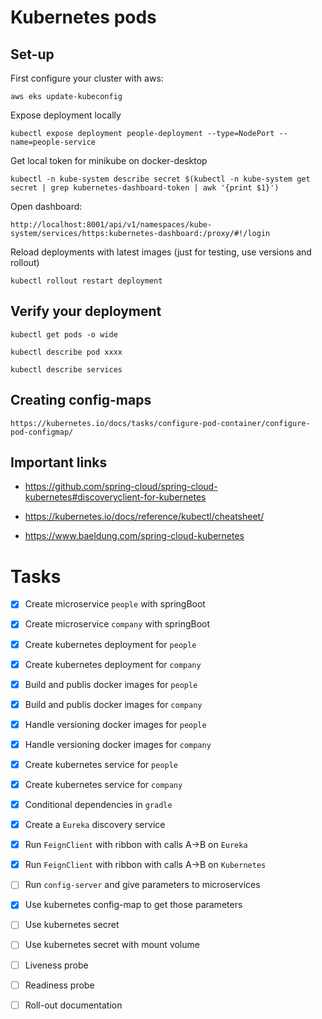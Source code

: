 # Kubernetes pods

## Set-up
First configure your cluster with aws:

```
aws eks update-kubeconfig
```

Expose deployment locally
```
kubectl expose deployment people-deployment --type=NodePort --name=people-service
```

Get local token for minikube on docker-desktop
```
kubectl -n kube-system describe secret $(kubectl -n kube-system get secret | grep kubernetes-dashboard-token | awk '{print $1}')
```

Open dashboard:
```
http://localhost:8001/api/v1/namespaces/kube-system/services/https:kubernetes-dashboard:/proxy/#!/login
```

Reload deployments with latest images (just for testing, use versions and rollout)
```
kubectl rollout restart deployment
```

## Verify your deployment

```
kubectl get pods -o wide
```

```
kubectl describe pod xxxx
```

```
kubectl describe services
```

## Creating config-maps

```
https://kubernetes.io/docs/tasks/configure-pod-container/configure-pod-configmap/
```
## Important links

* https://github.com/spring-cloud/spring-cloud-kubernetes#discoveryclient-for-kubernetes

* https://kubernetes.io/docs/reference/kubectl/cheatsheet/

* https://www.baeldung.com/spring-cloud-kubernetes

# Tasks

- [X] Create microservice `people` with springBoot

- [X] Create microservice `company` with springBoot
 
- [X] Create kubernetes deployment for `people` 

- [X] Create kubernetes deployment for `company` 

- [X] Build and publis docker images for `people` 

- [X] Build and publis docker images for `company` 

- [X] Handle versioning docker images for `people` 

- [X] Handle versioning  docker images for `company` 

- [X] Create kubernetes service for `people` 

- [X] Create kubernetes service for `company` 

- [X] Conditional dependencies in `gradle`

- [X] Create a `Eureka` discovery service

- [X] Run `FeignClient` with ribbon with calls A->B on `Eureka` 

- [X] Run `FeignClient` with ribbon with calls A->B on `Kubernetes` 

- [ ] Run `config-server` and give parameters to microservices

- [X] Use kubernetes config-map to get those parameters

- [ ] Use kubernetes secret

- [ ] Use kubernetes secret with mount volume

- [ ] Liveness probe

- [ ] Readiness probe

- [ ] Roll-out documentation

